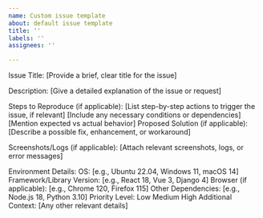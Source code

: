 ```yaml
---
name: Custom issue template
about: default issue template
title: ''
labels: ''
assignees: ''

---
```


Issue Title:
[Provide a brief, clear title for the issue]

Description:
[Give a detailed explanation of the issue or request]

Steps to Reproduce (if applicable):
[List step-by-step actions to trigger the issue, if relevant]
[Include any necessary conditions or dependencies]
[Mention expected vs actual behavior]
Proposed Solution (if applicable):
[Describe a possible fix, enhancement, or workaround]

Screenshots/Logs (if applicable):
[Attach relevant screenshots, logs, or error messages]

Environment Details:
OS: [e.g., Ubuntu 22.04, Windows 11, macOS 14]
Framework/Library Version: [e.g., React 18, Vue 3, Django 4]
Browser (if applicable): [e.g., Chrome 120, Firefox 115]
Other Dependencies: [e.g., Node.js 18, Python 3.10]
Priority Level:
 Low
 Medium
 High
Additional Context:
[Any other relevant details]
